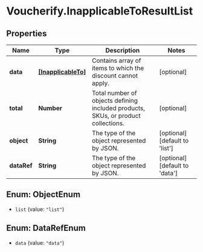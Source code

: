 # Voucherify.InapplicableToResultList

## Properties

Name | Type | Description | Notes
------------ | ------------- | ------------- | -------------
**data** | [**[InapplicableTo]**](InapplicableTo.md) | Contains array of items to which the discount cannot apply. | [optional] 
**total** | **Number** | Total number of objects defining included products, SKUs, or product collections. | [optional] 
**object** | **String** | The type of the object represented by JSON. | [optional] [default to &#39;list&#39;]
**dataRef** | **String** | The type of the object represented by JSON. | [optional] [default to &#39;data&#39;]



## Enum: ObjectEnum


* `list` (value: `"list"`)





## Enum: DataRefEnum


* `data` (value: `"data"`)




